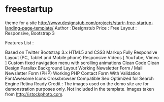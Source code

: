 # freestartup
theme for a site
http://www.designstub.com/projects/startr-free-startup-landing-page-template/
Author : Designstub
Price : Free
Layout : Responsive, Bootstrap 3

Features List :

Based on Twitter Bootstrap 3.x
HTML5 and CSS3 Markup
Fully Responsive Layout (PC, Tablet and Mobile phone)
Responsive Videos [ YouTube, Vimeo ]
Custom fixed navigation menu with scrolling animations
Clean Code
Clean Design
Parallax Background Layout
Working Newsletter Form / Mail Newsletter Form (PHP)
Working PHP Contact Form With Validation
FontAwesome Icons
Crossbrowser Compatible
Seo Optimized for Search Engine
Retina Ready
Credit :
The images used on the demo site are for demonstration purposes only. Not included in the template. Images taken from http://istockphoto.com.
